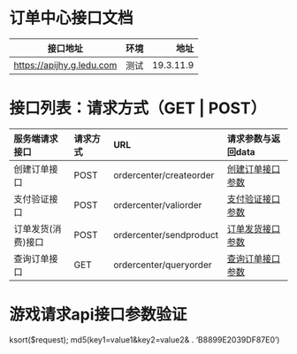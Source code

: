 # 订单中心接口文档
接口地址|环境|地址
--|:--:|--:
https://apijhy.g.ledu.com|测试|19.3.11.9

# 接口列表：请求方式（GET | POST）
服务端请求接口|请求方式|URL|请求参数与返回data
:--|:--|:--|:--
创建订单接口      |POST|ordercenter/createorder|[创建订单接口参数]("createorder")
支付验证接口      |POST|ordercenter/valiorder  |[支付验证接口参数]("createorder")
订单发货(消费)接口|POST|ordercenter/sendproduct |[订单发货接口参数]("createorder")
查询订单接口       |GET |ordercenter/queryorder |[查询订单接口参数]("createorder")

# 游戏请求api接口参数验证
ksort($request); md5(key1=value1&key2=value2& . ‘B8899E2039DF87E0’)
